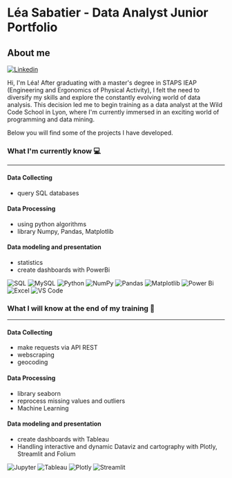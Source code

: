# Léa Sabatier - Data Analyst Junior Portfolio
## About me 
[![Linkedin](https://img.shields.io/badge/-LinkedIn-blue?style=flat&logo=Linkedin&logoColor=white)](https://www.linkedin.com/in/leasabatier/)

Hi, I'm Léa! After graduating with a master's degree in STAPS IEAP (Engineering and Ergonomics of Physical Activity), I felt the need to diversify my skills and explore the constantly evolving world of data analysis. This decision led me to begin training as a data analyst at the Wild Code School in Lyon, where I'm currently immersed in an exciting world of programming and data mining.

Below you will find some of the projects I have developed.

### What I'm currently know 💻
---------------
#### Data Collecting 
- query SQL databases 

#### Data Processing
- using python algorithms 
- library Numpy, Pandas, Matplotlib  

#### Data modeling and presentation
- statistics
- create dashboards with PowerBi

![SQL](https://img.shields.io/badge/-SQL-000000?style=for-the-badge&logo=postgresql)
![MySQL](https://img.shields.io/badge/mysql-%2300f.svg?style=for-the-badge&logo=mysql&logoColor=white)
![Python](https://img.shields.io/badge/python-3670A0?style=for-the-badge&logo=python&logoColor=ffdd54)
![NumPy](https://img.shields.io/badge/numpy-%23013243.svg?style=for-the-badge&logo=numpy&logoColor=white)
![Pandas](https://img.shields.io/badge/pandas-%23150458.svg?style=for-the-badge&logo=pandas&logoColor=white)
![Matplotlib](https://img.shields.io/badge/Matplotlib-%23ffffff.svg?style=for-the-badge&logo=Matplotlib&logoColor=black)
![Power Bi](https://img.shields.io/badge/power_bi-F2C811?style=for-the-badge&logo=powerbi&logoColor=black)
![Excel](https://img.shields.io/badge/Microsoft_Excel-217346?style=for-the-badge&logo=microsoft-excel&logoColor=white)
![VS Code](https://img.shields.io/badge/-VSCode-444444?style=for-the-badge&logo=visual-studio-code&logoColor=007ACC)

### What I will know at the end of my training 🚀
---------------
#### Data Collecting
- make requests via API REST
- webscraping
- geocoding

#### Data Processing
- library seaborn
- reprocess missing values and outliers
- Machine Learning

#### Data modeling and presentation
- create dashboards with Tableau
- Handling interactive and dynamic Dataviz and cartography with Plotly, Streamlit and Folium

![Jupyter](https://img.shields.io/badge/jupyter-%23FA0F00.svg?style=for-the-badge&logo=jupyter&logoColor=white)
![Tableau](https://img.shields.io/badge/Tableau-E97627?style=for-the-badge&logo=Tableau&logoColor=white)
![Plotly](https://img.shields.io/badge/Plotly-239120?style=for-the-badge&logo=plotly&logoColor=white)
![Streamlit](https://img.shields.io/badge/Streamlit-FF4B4B?style=for-the-badge&logo=Streamlit&logoColor=white)

